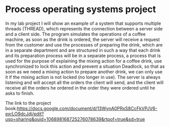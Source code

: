 # Process operating systems project
In my lab project I will show an example of a system that supports multiple threads (THREAD), 
which represents the connection between a server side and a client side. The program simulates the operations of a coffee machine, 
as soon as the drink is ordered, the server will receive a request from the customer and use the processes of preparing the drink, 
which are in a separate department and are structured in such a way that each drink and its preparation process will be in a separate process, 
a process that is used for the purpose of explaining the mixing action for a coffee drink, use synchronized to lock this action and prevent a situation Deadlock, 
so that as soon as we need a mixing action to prepare another drink, we can only use it if the mixing action is not locked (no longer in use).
The server is always listening and will accept all the orders the client will send, 
and the client will receive all the orders he ordered in the order they were ordered until he asks to finish.

The link to the project book:https://docs.google.com/document/d/13WynA0PRxS8CcFkVPJV6-exrLO9dcJdj/edit?usp=sharing&ouid=106898168725276078639&rtpof=true&sd=true
